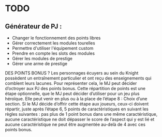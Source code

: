 # TODO

## Générateur de PJ :

- Changer le fonctionnement des points libres
- Gérer correctement les modules tourelles
- Permettre d'utiliser l'équipement custom
- Prendre en compte les slots des modules
- Gérer les modules de prestige
- Gérer une arme de prestige

DES POINTS BONUS ?
Les personnages écuyers au sein du Knight possèdent un entraînement particulier et ont reçu des enseignements qui comblent leurs lacunes. Pour représenter cela, le MJ peut décider d’octroyer aux PJ des points bonus.
Cette répartition de points est une étape optionnelle, que le MJ peut décider d’utiliser pour un jeu plus héroïque. Elle peut venir en plus ou à la place de l’étape 8 : Choix d’une section.
Si le MJ décide d’offrir cette étape aux joueurs, ceux-ci doivent répartir, juste après l’étape 6, 5 points de caractéristiques en suivant les règles suivantes : pas plus de 1 point bonus dans une même caractéristique, aucune caractéristique ne doit dépasser le score de l’aspect qui y est lié et aucune caractéristique ne peut être augmentée au-delà de 4 avec ces points bonus.
